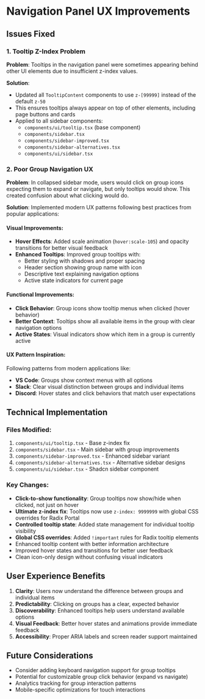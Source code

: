 # Navigation Panel UX Improvements

## Issues Fixed

### 1. Tooltip Z-Index Problem
**Problem**: Tooltips in the navigation panel were sometimes appearing behind other UI elements due to insufficient z-index values.

**Solution**: 
- Updated all `TooltipContent` components to use `z-[99999]` instead of the default `z-50`
- This ensures tooltips always appear on top of other elements, including page buttons and cards
- Applied to all sidebar components:
  - `components/ui/tooltip.tsx` (base component)
  - `components/sidebar.tsx`
  - `components/sidebar-improved.tsx`
  - `components/sidebar-alternatives.tsx`
  - `components/ui/sidebar.tsx`

### 2. Poor Group Navigation UX
**Problem**: In collapsed sidebar mode, users would click on group icons expecting them to expand or navigate, but only tooltips would show. This created confusion about what clicking would do.

**Solution**: Implemented modern UX patterns following best practices from popular applications:

#### Visual Improvements:
- **Hover Effects**: Added scale animation (`hover:scale-105`) and opacity transitions for better visual feedback
- **Enhanced Tooltips**: Improved group tooltips with:
  - Better styling with shadows and proper spacing
  - Header section showing group name with icon
  - Descriptive text explaining navigation options
  - Active state indicators for current page

#### Functional Improvements:
- **Click Behavior**: Group icons show tooltip menus when clicked (hover behavior)
- **Better Context**: Tooltips show all available items in the group with clear navigation options
- **Active States**: Visual indicators show which item in a group is currently active

#### UX Pattern Inspiration:
Following patterns from modern applications like:
- **VS Code**: Groups show context menus with all options
- **Slack**: Clear visual distinction between groups and individual items
- **Discord**: Hover states and click behaviors that match user expectations

## Technical Implementation

### Files Modified:
1. `components/ui/tooltip.tsx` - Base z-index fix
2. `components/sidebar.tsx` - Main sidebar with group improvements
3. `components/sidebar-improved.tsx` - Enhanced sidebar variant
4. `components/sidebar-alternatives.tsx` - Alternative sidebar designs
5. `components/ui/sidebar.tsx` - Shadcn sidebar component

### Key Changes:
- **Click-to-show functionality**: Group tooltips now show/hide when clicked, not just on hover
- **Ultimate z-index fix**: Tooltips now use `z-index: 9999999` with global CSS overrides for Radix Portal
- **Controlled tooltip state**: Added state management for individual tooltip visibility
- **Global CSS overrides**: Added `!important` rules for Radix tooltip elements
- Enhanced tooltip content with better information architecture  
- Improved hover states and transitions for better user feedback
- Clean icon-only design without confusing visual indicators

## User Experience Benefits

1. **Clarity**: Users now understand the difference between groups and individual items
2. **Predictability**: Clicking on groups has a clear, expected behavior
3. **Discoverability**: Enhanced tooltips help users understand available options
4. **Visual Feedback**: Better hover states and animations provide immediate feedback
5. **Accessibility**: Proper ARIA labels and screen reader support maintained

## Future Considerations

- Consider adding keyboard navigation support for group tooltips
- Potential for customizable group click behavior (expand vs navigate)
- Analytics tracking for group interaction patterns
- Mobile-specific optimizations for touch interactions 